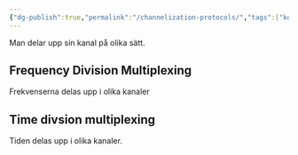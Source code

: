```yaml
---
{"dg-publish":true,"permalink":"/channelization-protocols/","tags":["kommunikationssystem"]}
---
```



Man delar upp sin kanal på olika sätt.
## Frequency Division Multiplexing
Frekvenserna delas upp i olika kanaler
## Time divsion multiplexing
Tiden delas upp i olika kanaler.
